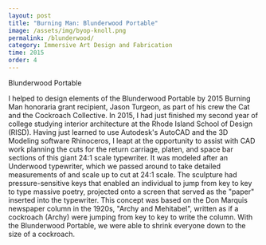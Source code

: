 ```yaml
---
layout: post
title: "Burning Man: Blunderwood Portable"
image: /assets/img/byop-knoll.png
permalink: /blunderwood/
category: Immersive Art Design and Fabrication
time: 2015
order: 4
---
```



Blunderwood Portable

I helped to design elements of the Blunderwood Portable by 2015 Burning Man honoraria grant recipient, Jason Turgeon, as part of his crew the Cat and the Cockroach Collective. In 2015, I had just finished my second year of college studying interior architecture at the Rhode Island School of Design (RISD). Having just learned to use Autodesk's AutoCAD and the 3D Modeling software Rhinoceros, I leapt at the opportunity to assist with CAD work planning the cuts for the return carriage, platen, and space bar sections of this giant 24:1 scale typewriter. It was modeled after an Underwood typewriter, which we passed around to take detailed measurements of and scale up to cut at 24:1 scale. The sculpture had pressure-sensitive keys that enabled an individual to jump from key to key to type massive poetry, projected onto a screen that served as the "paper" inserted into the typewriter. This concept was based on the Don Marquis newspaper column in the 1920s, "Archy and Mehitabel", written as if a cockroach (Archy) were jumping from key to key to write the column. With the Blunderwood Portable, we were able to shrink everyone down to the size of a cockroach. 